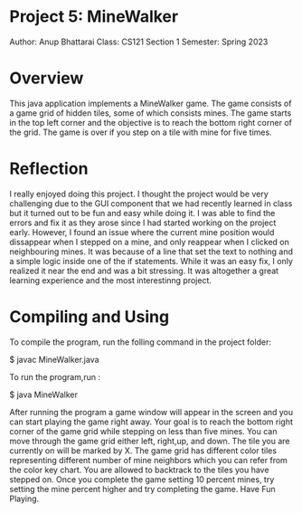 # Project 5: MineWalker

Author: Anup Bhattarai
Class: CS121 Section 1
Semester: Spring 2023

# Overview
This java application implements a MineWalker game. The game consists of a game grid of hidden tiles, some of which consists mines. The game starts in the top left corner and the objective is to reach the bottom right corner of the grid. The game is over if you step on a tile with mine for five times.

# Reflection
I really enjoyed doing this project. I thought the project would be very challenging due to the GUI component that we had recently learned in class but it turned out to be fun and easy while doing it. I was able to find the errors and fix it as they arose since I had started working on the project early. However, I found an issue where the current mine position would dissappear when I stepped on a mine, and only reappear when I clicked on neighbouring mines. It was because of a line that set the text to nothing and a simple logic inside one of the if statements. While it was an easy fix, I only realized it near the end and was a bit stressing. It was altogether a great learning experience and the most interestinng project.

# Compiling and Using
To compile the program, run the folling command in the project folder:

$ javac MineWalker.java

To run the program,run :

$ java MineWalker

After running the program a game window will appear in the screen and you can start playing the game right away. Your goal is to reach the bottom right corner of the game grid while stepping on less than five mines. You can move through the game grid either left, right,up, and down. The tile you are currently on will be marked by X. The game grid has different color tiles representing different number of mine neighbors which you can refer from the color key chart. You are allowed to backtrack to the tiles you have stepped on. Once you complete the game setting 10 percent mines, try setting the mine percent higher and try completing the game. Have Fun Playing.

